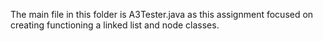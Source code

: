 The main file in this folder is A3Tester.java as this assignment focused on creating functioning a linked list and node classes.
